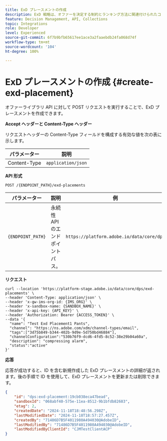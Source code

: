```yaml
---
title: ExD プレースメントの作成
description: ExD 戦略は、オファーを決定する制約とランキング方法に関連付けられたコレクションで構成されます。
feature: Decision Management, API, Collections
topic: Integrations
role: Developer
level: Experienced
source-git-commit: 6f7b9bfb65617ee1ace3a2faaebdb24fa068d74f
workflow-type: tm+mt
source-wordcount: '104'
ht-degree: 100%

---
```


# ExD プレースメントの作成 {#create-exd-placement}

オファーライブラリ API に対して POST リクエストを実行することで、ExD プレースメントを作成できます。

**Accept ヘッダーと Content-Type ヘッダー**

リクエストヘッダーの Content-Type フィールドを構成する有効な値を次の表に示します。

| パラメーター | 説明 |
| --------- | ----------- |
| Content-Type | `application/json` |

**API 形式**

```http
POST /{ENDPOINT_PATH}/exd-placements
```

| パラメーター | 説明 | 例 |
| --------- | ----------- | ------- |
| `{ENDPOINT_PATH}` | 永続性 API のエンドポイントパス。 | `https://platform.adobe.io/data/core/dps` |

**リクエスト**

```shell
curl --location 'https://platform-stage.adobe.io/data/core/dps/exd-placements' \
--header 'Content-Type: application/json' \
--header 'x-gw-ims-org-id: {IMS_ORG}' \
--header 'x-sandbox-name: {SANDBOX_NAME}' \
--header 'x-api-key: {API_KEY}' \
--header 'Authorization: Bearer {ACCESS_TOKEN}' \
--data '{
  "name": "Test Exd Placement1 Pants",
  "channel": "https://ns.adobe.com/xdm/channel-types/email",
  "tags":["3d75b849-b344-402b-9d9e-5d750bd46884"],
  "channelConfiguration":"530b76f9-dcd6-4fd5-8c52-38e29b04a60a",
  "description": "compressing alarm",
  "status":"active"
}'
```

**応答**

応答が成功すると、ID を含む新規作成した ExD プレースメントの詳細が返されます。後の手順で ID を使用して、ExD プレースメントを更新または削除できます。

```json
{
    "id": "dps:exd-placement:19cb038eca47bead",
    "sandboxId": "068abf40-575e-11ea-8512-9b1bfdb82603",
    "etag": 2,
    "createdDate": "2024-11-18T18:48:56.298Z",
    "lastModifiedDate": "2024-11-18T18:57:27.457Z",
    "createdBy": "71486D7B5F4011980A494030@AdobeID",
    "lastModifiedBy": "71486D7B5F4011980A494030@AdobeID",
    "lastModifiedByClientId": "CJMTestClientACP"
}
```
